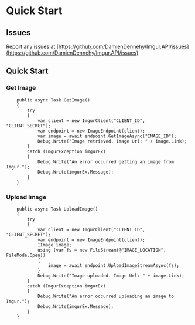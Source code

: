 # Quick Start

## Issues
Report any issues at [https://github.com/DamienDennehy/Imgur.API/issues](https://github.com/DamienDennehy/Imgur.API/issues)

## Quick Start
### Get Image 

		public async Task GetImage()
		{
			try
			{
				var client = new ImgurClient("CLIENT_ID", "CLIENT_SECRET");
				var endpoint = new ImageEndpoint(client);
				var image = await endpoint.GetImageAsync("IMAGE_ID");
				Debug.Write("Image retrieved. Image Url: " + image.Link);
			}
			catch (ImgurException imgurEx)
			{
				Debug.Write("An error occurred getting an image from Imgur.");
				Debug.Write(imgurEx.Message);
			}
		}
		
### Upload Image

		public async Task UploadImage()
		{
			try
			{
				var client = new ImgurClient("CLIENT_ID", "CLIENT_SECRET");
				var endpoint = new ImageEndpoint(client);
				IImage image;
				using (var fs = new FileStream(@"IMAGE_LOCATION", FileMode.Open))
				{
					image = await endpoint.UploadImageStreamAsync(fs);
				}
				Debug.Write("Image uploaded. Image Url: " + image.Link);
			}
			catch (ImgurException imgurEx)
			{
				Debug.Write("An error occurred uploading an image to Imgur.");
				Debug.Write(imgurEx.Message);
			}
		}